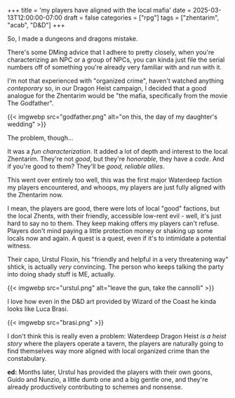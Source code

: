 +++
title = 'my players have aligned with the local mafia'
date = 2025-03-13T12:00:00-07:00
draft = false
categories = ["rpg"]
tags = ["zhentarim", "acab", "D&D"]
+++

So, I made a dungeons and dragons mistake.

There's some DMing advice that I adhere to pretty closely, when you're characterizing an NPC or a group of NPCs, you can kinda just file the serial numbers off of something you're already very familiar with and run with it.

I'm not that experienced with "organized crime", haven't watched anything _conteporary_
so, in our Dragon Heist campaign,
I decided that a good analogue for the Zhentarim would be "the mafia, specifically from the movie The Godfather".

{{< imgwebp src="godfather.png" alt="on this, the day of my daughter's wedding" >}}

The problem, though...

It was a _fun characterization_. It added a lot of depth and interest to the local Zhentarim.
They're not _good_, but they're _honorable_, they have a _code_. And if you're good to them?
They'll be _good, reliable allies_.

This went over entirely too well, this was the first major Waterdeep faction my players encountered, and
whoops, my players are just fully aligned with the Zhentarim now.

I mean, the players are good, there were lots of local "good" factions, but the local Zhents, with their friendly, accessible low-rent evil - well, it's just hard to say no to them. They keep making offers my players can't refuse. Players don't mind paying a little protection money or shaking up some locals now and again. A quest is a quest, even if it's to intimidate a potential witness.

Their capo, Urstul Floxin, his "friendly and helpful in a very threatening way" shtick, is actually _very_ convincing. The person who keeps talking the party into doing shady stuff is ME, actually.

{{< imgwebp src="urstul.png" alt="leave the gun, take the cannolli" >}}

I love how even in the D&D art provided by Wizard of the Coast he kinda looks like Luca Brasi.

{{< imgwebp src="brasi.png" >}}

I don't think this is really even a problem: Waterdeep Dragon Heist _is a heist story_ where the players operate a tavern, the players are naturally going to find themselves way more aligned with local organized crime than the constabulary.

**ed:** Months later, Urstul has provided the players with their own goons, Guido and Nunzio, a little dumb one and a big gentle one, and they're already productively contributing to schemes and nonsense.
